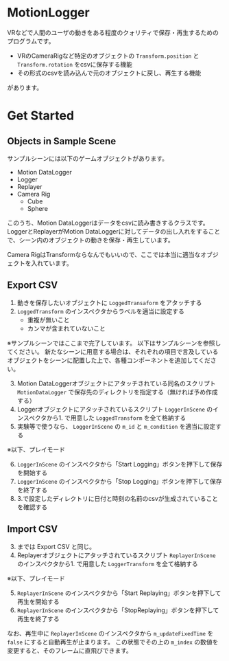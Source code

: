 # MotionLogger
VRなどで人間のユーザの動きをある程度のクォリティで保存・再生するためのプログラムです。

- VRのCameraRigなど特定のオブジェクトの `Transform.position` と `Transform.rotation` をcsvに保存する機能
- その形式のcsvを読み込んで元のオブジェクトに戻し、再生する機能

があります。

# Get Started
## Objects in Sample Scene
サンプルシーンには以下のゲームオブジェクトがあります。

- Motion DataLogger
- Logger
- Replayer
- Camera Rig
  - Cube
  - Sphere

このうち、Motion DataLoggerはデータをcsvに読み書きするクラスです。
LoggerとReplayerがMotion DataLoggerに対してデータの出し入れをすることで、シーン内のオブジェクトの動きを保存・再生しています。

Camera RigはTransformならなんでもいいので、ここでは本当に適当なオブジェクトを入れています。

## Export CSV
1. 動きを保存したいオブジェクトに `LoggedTransaform` をアタッチする
2. `LoggedTransform` のインスペクタからラベルを適当に設定する
    - 重複が無いこと
    - カンマが含まれていないこと

※サンプルシーンではここまで完了しています。
以下はサンプルシーンを参照してください。
新たなシーンに用意する場合は、それぞれの項目で言及しているオブジェクトをシーンに配置した上で、各種コンポーネントを追加してください。

3. Motion DataLoggerオブジェクトにアタッチされている同名のスクリプト `MotionDataLogger` で保存先のディレクトリを指定する（無ければ予め作成する）
4. Loggerオブジェクトにアタッチされているスクリプト `LoggerInScene` のインスペクタから1. で用意した `LoggedTransform` を全て格納する
5. 実験等で使うなら、 `LoggerInScene` の `m_id` と `m_condition` を適当に設定する

※以下、プレイモード

6. `LoggerInScene` のインスペクタから「Start Logging」ボタンを押下して保存を開始する
7. `LoggerInScene` のインスペクタから「Stop Logging」ボタンを押下して保存を終了する
8. 3.で設定したディレクトリに日付と時刻の名前のcsvが生成されていることを確認する

## Import CSV
3. までは Export CSV と同じ。
4. Replayerオブジェクトにアタッチされているスクリプト `ReplayerInScene` のインスペクタから1. で用意した `LoggerTransform` を全て格納する

※以下、プレイモード

5. `ReplayerInScene` のインスペクタから「Start Replaying」ボタンを押下して再生を開始する
6. `ReplayerInScene` のインスペクタから「StopReplaying」ボタンを押下して再生を終了する

なお、再生中に `ReplayerInScene` のインスペクタから `m_updateFixedTime` を `false` にすると自動再生が止まります。
この状態でその上の `m_index` の数値を変更すると、そのフレームに直飛びできます。
